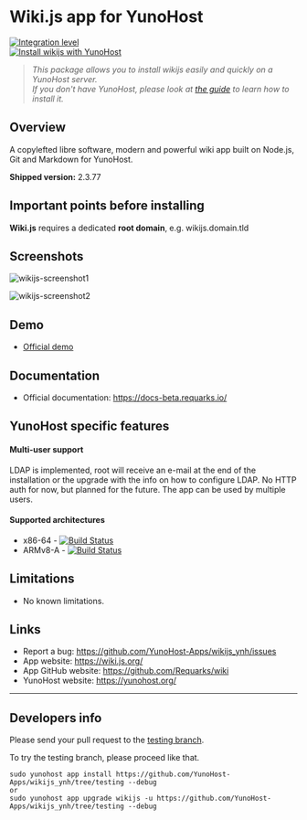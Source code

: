 # Wiki.js app for YunoHost

[![Integration level](https://dash.yunohost.org/integration/wikijs.svg)](https://dash.yunohost.org/appci/app/wikijs)  
[![Install wikijs with YunoHost](https://install-app.yunohost.org/install-with-yunohost.png)](https://install-app.yunohost.org/?app=wikijs)

> *This package allows you to install wikijs easily and quickly on a YunoHost server.  
If you don't have YunoHost, please look at [the guide](https://yunohost.org/#/install) to learn how to install it.*

## Overview
A copylefted libre software, modern and powerful wiki app built on Node.js, Git and Markdown for YunoHost.

**Shipped version:** 2.3.77

## Important points before installing

**Wiki.js** requires a dedicated **root domain**, e.g. wikijs.domain.tld

## Screenshots

![wikijs-screenshot1](https://user-images.githubusercontent.com/30271971/52230053-b9ed3400-28b6-11e9-945e-355a752b8391.png)

![wikijs-screenshot2](https://user-images.githubusercontent.com/30271971/52230062-beb1e800-28b6-11e9-99c1-2bd04857600e.png)

## Demo

* [Official demo](https://docs-beta.requarks.io/)

## Documentation

 * Official documentation: https://docs-beta.requarks.io/

## YunoHost specific features

#### Multi-user support

LDAP is implemented, root will receive an e-mail at the end of the installation or the upgrade with the info on how to configure LDAP.
No HTTP auth for now, but planned for the future.
The app can be used by multiple users.

#### Supported architectures

* x86-64 - [![Build Status](https://ci-apps.yunohost.org/ci/logs/wikijs%20%28Apps%29.svg)](https://ci-apps.yunohost.org/ci/apps/wikijs/)
* ARMv8-A - [![Build Status](https://ci-apps-arm.yunohost.org/ci/logs/wikijs%20%28Apps%29.svg)](https://ci-apps-arm.yunohost.org/ci/apps/wikijs/)

## Limitations

* No known limitations.

## Links

 * Report a bug: https://github.com/YunoHost-Apps/wikijs_ynh/issues
 * App website: https://wiki.js.org/
 * App GitHub website: https://github.com/Requarks/wiki
 * YunoHost website: https://yunohost.org/

---

Developers info
----------------

Please send your pull request to the [testing branch](https://github.com/YunoHost-Apps/wikijs_ynh/tree/testing).

To try the testing branch, please proceed like that.
```
sudo yunohost app install https://github.com/YunoHost-Apps/wikijs_ynh/tree/testing --debug
or
sudo yunohost app upgrade wikijs -u https://github.com/YunoHost-Apps/wikijs_ynh/tree/testing --debug
```
